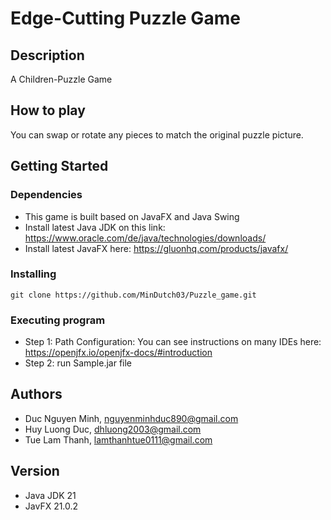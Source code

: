 # Edge-Cutting Puzzle Game


## Description

A Children-Puzzle Game

## How to play
You can swap or rotate any pieces to match the original puzzle picture.

## Getting Started

### Dependencies

* This game is built based on JavaFX and Java Swing 
* Install latest Java JDK on this link: https://www.oracle.com/de/java/technologies/downloads/
* Install latest JavaFX here: https://gluonhq.com/products/javafx/


### Installing
```
git clone https://github.com/MinDutch03/Puzzle_game.git
```
 
### Executing program
* Step 1: 
  Path Configuration: You can see instructions on many IDEs here: https://openjfx.io/openjfx-docs/#introduction
* Step 2: run Sample.jar file

## Authors
* Duc Nguyen Minh, nguyenminhduc890@gmail.com
* Huy Luong Duc, dhluong2003@gmail.com
* Tue Lam Thanh, lamthanhtue0111@gmail.com

## Version 
* Java JDK 21
* JavFX 21.0.2
